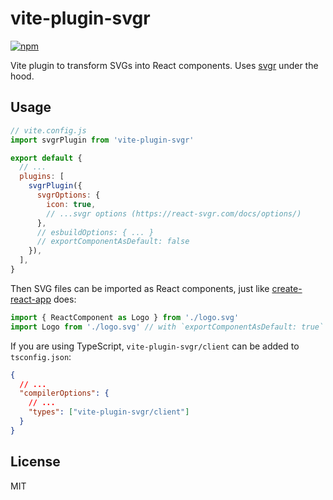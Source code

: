 # vite-plugin-svgr

[![npm](https://img.shields.io/npm/v/vite-plugin-svgr.svg)](https://www.npmjs.com/package/vite-plugin-svgr)

Vite plugin to transform SVGs into React components. Uses [svgr](https://github.com/gregberge/svgr) under the hood.

## Usage

```js
// vite.config.js
import svgrPlugin from 'vite-plugin-svgr'

export default {
  // ...
  plugins: [
    svgrPlugin({
      svgrOptions: {
        icon: true,
        // ...svgr options (https://react-svgr.com/docs/options/)
      },
      // esbuildOptions: { ... }
      // exportComponentAsDefault: false
    }),
  ],
}
```

Then SVG files can be imported as React components, just like [create-react-app](https://create-react-app.dev/docs/adding-images-fonts-and-files#adding-svgs) does:

```js
import { ReactComponent as Logo } from './logo.svg'
import Logo from './logo.svg' // with `exportComponentAsDefault: true`
```

If you are using TypeScript, `vite-plugin-svgr/client` can be added to `tsconfig.json`:

```json
{
  // ...
  "compilerOptions": {
    // ...
    "types": ["vite-plugin-svgr/client"]
  }
}
```

## License

MIT

